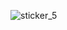 ![sticker_5](https://64.media.tumblr.com/9f58ccb5d4794987c320c7f7091b6573/9640d9bbb1e20898-ed/s1280x1920/9e8363febeab076c9a82bab2978364b951d69ec3.pnj)

<!--
**drownedindreams/drownedindreams** is a ✨ _special_ ✨ repository because its `README.md` (this file) appears on your GitHub profile.

Here are some ideas to get you started:

- 🔭 I’m currently working on ...
- 🌱 I’m currently learning ...
- 👯 I’m looking to collaborate on ...
- 🤔 I’m looking for help with ...
- 💬 Ask me about ...
- 📫 How to reach me: ...
- 😄 Pronouns: ...
- ⚡ Fun fact: ...
-->
